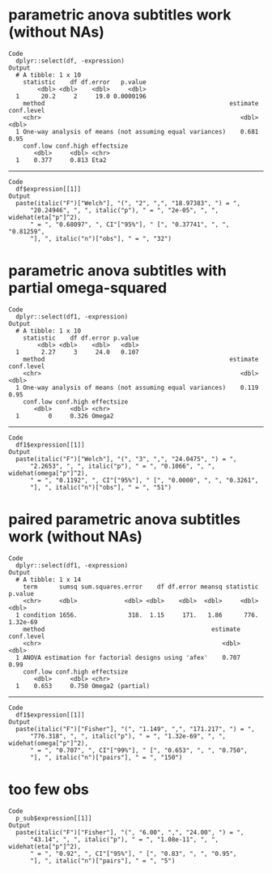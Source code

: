 # parametric anova subtitles work (without NAs)

    Code
      dplyr::select(df, -expression)
    Output
      # A tibble: 1 x 10
        statistic    df df.error   p.value
            <dbl> <dbl>    <dbl>     <dbl>
      1      20.2     2     19.0 0.0000196
        method                                                   estimate conf.level
        <chr>                                                       <dbl>      <dbl>
      1 One-way analysis of means (not assuming equal variances)    0.681       0.95
        conf.low conf.high effectsize
           <dbl>     <dbl> <chr>     
      1    0.377     0.813 Eta2      

---

    Code
      df$expression[[1]]
    Output
      paste(italic("F")["Welch"], "(", "2", ",", "18.97383", ") = ", 
          "20.24946", ", ", italic("p"), " = ", "2e-05", ", ", widehat(eta["p"]^2), 
          " = ", "0.68097", ", CI"["95%"], " [", "0.37741", ", ", "0.81259", 
          "], ", italic("n")["obs"], " = ", "32")

# parametric anova subtitles with partial omega-squared

    Code
      dplyr::select(df1, -expression)
    Output
      # A tibble: 1 x 10
        statistic    df df.error p.value
            <dbl> <dbl>    <dbl>   <dbl>
      1      2.27     3     24.0   0.107
        method                                                   estimate conf.level
        <chr>                                                       <dbl>      <dbl>
      1 One-way analysis of means (not assuming equal variances)    0.119       0.95
        conf.low conf.high effectsize
           <dbl>     <dbl> <chr>     
      1        0     0.326 Omega2    

---

    Code
      df1$expression[[1]]
    Output
      paste(italic("F")["Welch"], "(", "3", ",", "24.0475", ") = ", 
          "2.2653", ", ", italic("p"), " = ", "0.1066", ", ", widehat(omega["p"]^2), 
          " = ", "0.1192", ", CI"["95%"], " [", "0.0000", ", ", "0.3261", 
          "], ", italic("n")["obs"], " = ", "51")

# paired parametric anova subtitles work (without NAs)

    Code
      dplyr::select(df1, -expression)
    Output
      # A tibble: 1 x 14
        term      sumsq sum.squares.error    df df.error meansq statistic  p.value
        <chr>     <dbl>             <dbl> <dbl>    <dbl>  <dbl>     <dbl>    <dbl>
      1 condition 1656.              318.  1.15     171.   1.86      776. 1.32e-69
        method                                              estimate conf.level
        <chr>                                                  <dbl>      <dbl>
      1 ANOVA estimation for factorial designs using 'afex'    0.707       0.99
        conf.low conf.high effectsize      
           <dbl>     <dbl> <chr>           
      1    0.653     0.750 Omega2 (partial)

---

    Code
      df1$expression[[1]]
    Output
      paste(italic("F")["Fisher"], "(", "1.149", ",", "171.217", ") = ", 
          "776.318", ", ", italic("p"), " = ", "1.32e-69", ", ", widehat(omega["p"]^2), 
          " = ", "0.707", ", CI"["99%"], " [", "0.653", ", ", "0.750", 
          "], ", italic("n")["pairs"], " = ", "150")

# too few obs

    Code
      p_sub$expression[[1]]
    Output
      paste(italic("F")["Fisher"], "(", "6.00", ",", "24.00", ") = ", 
          "43.14", ", ", italic("p"), " = ", "1.08e-11", ", ", widehat(eta["p"]^2), 
          " = ", "0.92", ", CI"["95%"], " [", "0.83", ", ", "0.95", 
          "], ", italic("n")["pairs"], " = ", "5")

